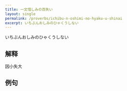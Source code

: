 ```yaml
---
title: 一文惜しみの百失い
layout: single
permalink: /proverbs/ichibu-n-oshimi-no-hyaku-u-shinai
excerpt: いちぶんおしみのひゃくうしない
---
```


いちぶんおしみのひゃくうしない

## 解释

因小失大

## 例句

